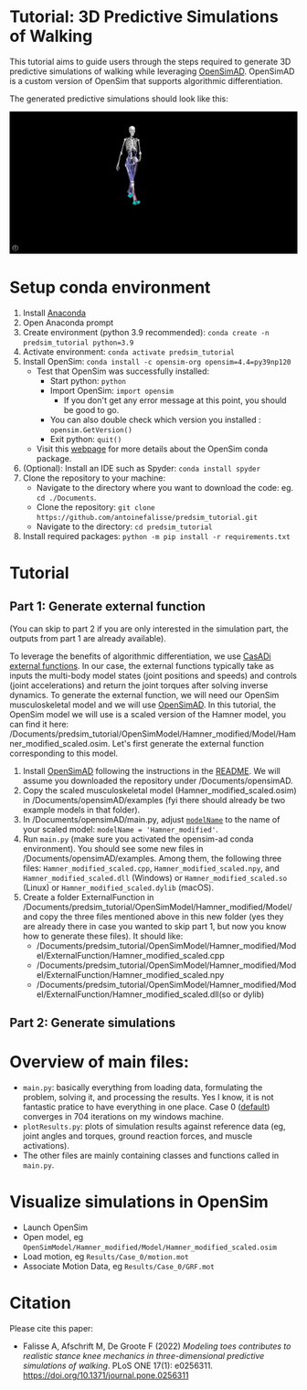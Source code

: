 # Tutorial: 3D Predictive Simulations of Walking

This tutorial aims to guide users through the steps required to generate 3D predictive simulations of walking while leveraging [OpenSimAD](https://github.com/antoinefalisse/opensimAD). OpenSimAD is a custom version of OpenSim that supports algorithmic differentiation.

The generated predictive simulations should look like this:
<p align="center">
  <img src="doc/images/PredictiveSimulation.gif">
</p>

# Setup conda environment
1. Install [Anaconda](https://www.anaconda.com/)
2. Open Anaconda prompt
3. Create environment (python 3.9 recommended): `conda create -n predsim_tutorial python=3.9`
4. Activate environment: `conda activate predsim_tutorial`
5. Install OpenSim: `conda install -c opensim-org opensim=4.4=py39np120`
	- Test that OpenSim was successfully installed:
		- Start python: `python`
		- Import OpenSim: `import opensim`
			- If you don't get any error message at this point, you should be good to go.
		- You can also double check which version you installed : `opensim.GetVersion()`
		- Exit python: `quit()`
	- Visit this [webpage](https://simtk-confluence.stanford.edu:8443/display/OpenSim/Conda+Package) for more details about the OpenSim conda package.
6. (Optional): Install an IDE such as Spyder: `conda install spyder`
7. Clone the repository to your machine: 
	- Navigate to the directory where you want to download the code: eg. `cd ./Documents`.
	- Clone the repository: `git clone https://github.com/antoinefalisse/predsim_tutorial.git`
	- Navigate to the directory: `cd predsim_tutorial`
8. Install required packages: `python -m pip install -r requirements.txt`

# Tutorial
## Part 1: Generate external function
(You can skip to part 2 if you are only interested in the simulation part, the outputs from part 1 are already available).

To leverage the benefits of algorithmic differentiation, we use [CasADi external functions](https://web.casadi.org/docs/#casadi-s-external-function). In our case, the external functions typically take as inputs the multi-body model states (joint positions and speeds) and controls (joint accelerations) and return the joint torques after solving inverse dynamics. To generate the external function, we will need our OpenSim musculoskeletal model and we will use [OpenSimAD](https://github.com/antoinefalisse/opensimAD). In this tutorial, the OpenSim model we will use is a scaled version of the Hamner model, you can find it here: /Documents/predsim_tutorial/OpenSimModel/Hamner_modified/Model/Hamner_modified_scaled.osim. Let's first generate the external function corresponding to this model.
1. Install [OpenSimAD](https://github.com/antoinefalisse/opensimAD) following the instructions in the [README](https://github.com/antoinefalisse/opensimAD#install-requirements). We will assume you downloaded the repository under /Documents/opensimAD.
2. Copy the scaled musculoskeletal model (Hamner_modified_scaled.osim) in /Documents/opensimAD/examples (fyi there should already be two example models in that folder).
3. In /Documents/opensimAD/main.py, adjust [`modelName`](https://github.com/antoinefalisse/opensimAD/blob/main/main.py#L46) to the name of your scaled model: `modelName = 'Hamner_modified'`.
4. Run `main.py` (make sure you activated the opensim-ad conda environment). You should see some new files in /Documents/opensimAD/examples. Among them, the following three files: `Hamner_modified_scaled.cpp`, `Hamner_modified_scaled.npy`, and `Hamner_modified_scaled.dll` (Windows) or `Hamner_modified_scaled.so` (Linux) or `Hamner_modified_scaled.dylib` (macOS).
5. Create a folder ExternalFunction in /Documents/predsim_tutorial/OpenSimModel/Hamner_modified/Model/ and copy the three files mentioned above in this new folder (yes they are already there in case you wanted to skip part 1, but now you know how to generate these files). It should like:
	- /Documents/predsim_tutorial/OpenSimModel/Hamner_modified/Model/ExternalFunction/Hamner_modified_scaled.cpp
	- /Documents/predsim_tutorial/OpenSimModel/Hamner_modified/Model/ExternalFunction/Hamner_modified_scaled.npy
	- /Documents/predsim_tutorial/OpenSimModel/Hamner_modified/Model/ExternalFunction/Hamner_modified_scaled.dll(so or dylib)

## Part 2: Generate simulations


# Overview of main files:
- `main.py`: basically everything from loading data, formulating the problem, solving it, and processing the results. Yes I know, it is not fantastic pratice to have everything in one place. Case 0 ([default](https://github.com/antoinefalisse/predsim_tutorial/blob/main/main.py#L51)) converges in 704 iterations on my windows machine. 
- `plotResults.py`: plots of simulation results against reference data (eg, joint angles and torques, ground reaction forces, and muscle activations).
- The other files are mainly containing classes and functions called in `main.py`.

# Visualize simulations in OpenSim
- Launch OpenSim
- Open model, eg `OpenSimModel/Hamner_modified/Model/Hamner_modified_scaled.osim`
- Load motion, eg `Results/Case_0/motion.mot`
- Associate Motion Data, eg `Results/Case_0/GRF.mot`

# Citation
Please cite this paper:
  - Falisse A, Afschrift M, De Groote F (2022) _Modeling toes contributes to realistic stance knee mechanics in three-dimensional predictive simulations of walking_. PLoS ONE 17(1): e0256311. https://doi.org/10.1371/journal.pone.0256311
